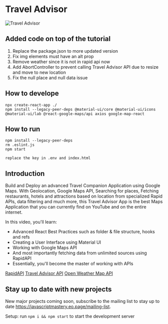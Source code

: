 # Travel Advisor

![Travel Advisor](https://i.ibb.co/qph2cZn/image.pngg)

## Added code on top of the tutorial
1. Replace the package.json to more updated version
2. Fix img elements must have an alt prop
3. Remove weather since it is not in rapid api now
4. Add AbortController to prevent calling Travel Advisor API due to resize and move to new location
5. Fix the null place and null data issue

## How to develope
```
npx create-react-app ./
npm install --legacy-peer-deps @material-ui/core @material-ui/icons @material-ui/lab @react-google-maps/api axios google-map-react
```

## How to run
```
npm install --legacy-peer-deps
rm .eslint.js
npm start

replace the key in .env and index.html
```

## Introduction
Build and Deploy an advanced Travel Companion Application using Google Maps. With Geolocation, Google Maps API, Searching for places, Fetching restaurants, hotels and attractions based on location from specialized Rapid APIs, data filtering and much more, this Travel Advisor App is the best Maps Application that you can currently find on YouTube and on the entire internet.

In this video, you'll learn:

- Advanced React Best Practices such as folder & file structure, hooks and refs
- Creating a User Interface using Material UI
- Working with Google Maps API
- And most importantly fetching data from unlimited sources using RapidAPI
- Essentially, you'll become the master of working with APIs

[RapidAPI](https://rapidapi.com/hub?utm_source=youtube.com/JavaScriptMastery&utm_medium=DevRel&utm_campaign=DevRel)
[Travel Advisor API](https://rapidapi.com/apidojo/api/travel-advisor?utm_source=youtube.com/JavaScriptMastery&utm_medium=DevRel&utm_campaign=DevRel)
[Open Weather Map API](https://rapidapi.com/community/api/open-weather-map?utm_source=youtube.com/JavaScriptMastery&utm_medium=DevRel&utm_campaign=DevRel)

## Stay up to date with new projects
New major projects coming soon, subscribe to the mailing list to stay up to date https://javascriptmastery.eo.page/mailing-list.

Setup: run ```npm i && npm start``` to start the development server

